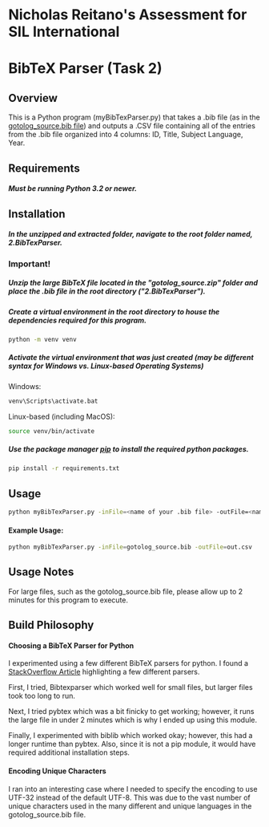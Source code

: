 # Nicholas Reitano's Assessment for SIL International

# BibTeX Parser (Task 2)

## Overview
This is a Python program (myBibTexParser.py) that takes a .bib file (as in the [gotolog_source.bib file](https://cdstar.shh.mpg.de/bitstreams/EAEA0-9478-C22F-4AAF-0/glottolog_source.bib.zip)) and outputs a .CSV file containing all of the entries from the .bib file organized into 4 columns: ID, Title, Subject Language, Year.

## Requirements
##### Must be running Python 3.2 or newer.

## Installation

##### In the unzipped and extracted folder, navigate to the root folder named, 2.BibTexParser.

### Important!
##### Unzip the large BibTeX file located in the "gotolog_source.zip" folder and place the .bib file in the root directory ("2.BibTexParser").

##### Create a virtual environment in the root directory to house the dependencies required for this program.

````bash
python -m venv venv
````

##### Activate the virtual environment that was just created (may be different syntax for Windows vs. Linux-based Operating Systems)

Windows:
````bash
venv\Scripts\activate.bat

````
Linux-based (including MacOS): 
````bash
source venv/bin/activate
```` 

##### Use the package manager [pip](https://pip.pypa.io/en/stable/) to install the required python packages.

```bash
pip install -r requirements.txt
```

## Usage

```bash
python myBibTexParser.py -inFile=<name of your .bib file> -outFile=<name of your .csv file>
```
#### Example Usage: 
```bash
python myBibTexParser.py -inFile=gotolog_source.bib -outFile=out.csv
```

## Usage Notes
For large files, such as the gotolog_source.bib file, please allow up to 2 minutes for this program to execute. 

## Build Philosophy

#### Choosing a BibTeX Parser for Python
I experimented using a few different BibTeX parsers for python. I found a [StackOverflow Article](https://stackoverflow.com/questions/30768745/is-there-a-reliable-python-library-for-taking-a-bibtex-entry-and-outputting-it-i) highlighting a few different parsers. 

First, I tried, Bibtexparser which worked well for small files, but larger files took too long to run. 

Next, I tried pybtex which was a bit finicky to get working; however, it runs the large file in under 2 minutes which is why I ended up using this module. 

Finally, I experimented with biblib which worked okay; however, this had a longer runtime than pybtex. Also, since it is not a pip module, it would have required additional installation steps. 

#### Encoding Unique Characters
I ran into an interesting case where I needed to specify the encoding to use UTF-32 instead of the default UTF-8. This was due to the vast number of unique characters used in the many different and unique languages in the gotolog_source.bib file. 
 
